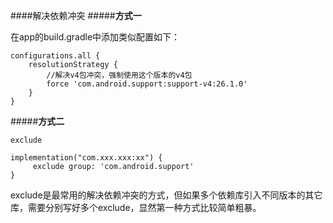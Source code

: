 ####解决依赖冲突
#####**方式一**

在app的build.gradle中添加类似配置如下：

    configurations.all {
        resolutionStrategy {
            //解决v4包冲突，强制使用这个版本的v4包
            force 'com.android.support:support-v4:26.1.0'
        }
    }

#####**方式二**

    exclude
    
    implementation("com.xxx.xxx:xx") {
         exclude group: 'com.android.support'
    }

exclude是最常用的解决依赖冲突的方式，但如果多个依赖库引入不同版本的其它库，需要分别写好多个exclude，显然第一种方式比较简单粗暴。
